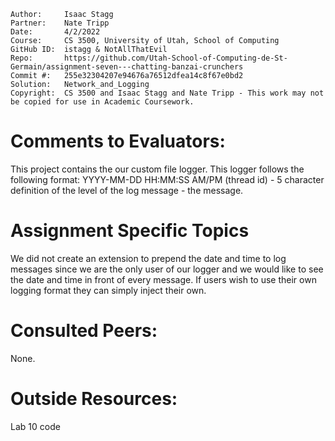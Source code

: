 
```
Author:     Isaac Stagg
Partner:    Nate Tripp
Date:       4/2/2022
Course:     CS 3500, University of Utah, School of Computing
GitHub ID:  istagg & NotAllThatEvil
Repo:       https://github.com/Utah-School-of-Computing-de-St-Germain/assignment-seven---chatting-banzai-crunchers
Commit #:   255e32304207e94676a76512dfea14c8f67e0bd2
Solution:   Network_and_Logging
Copyright:  CS 3500 and Isaac Stagg and Nate Tripp - This work may not be copied for use in Academic Coursework.
```

# Comments to Evaluators:

This project contains the our custom file logger. This logger follows the following format: YYYY-MM-DD HH:MM:SS AM/PM (thread id) -  5 character definition of the level
of the log message - the message.

# Assignment Specific Topics

We did not create an extension to prepend the date and time to log messages since we are the only user of our logger and we would like to see the date and time in
front of every message. If users wish to use their own logging format they can simply inject their own.

# Consulted Peers:
None.

# Outside Resources:
Lab 10 code